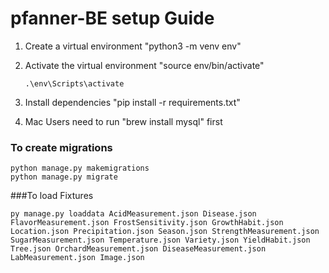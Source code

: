 # pfanner-BE setup Guide

1. Create a virtual environment 
   "python3 -m venv env"

2. Activate the virtual environment 
   "source env/bin/activate"
   ```
   .\env\Scripts\activate
   ```

4. Install dependencies 
   "pip install -r requirements.txt"

5. Mac Users need to run 
   "brew install mysql" first

### To create migrations
```
python manage.py makemigrations
python manage.py migrate
```
###To load Fixtures
```
py manage.py loaddata AcidMeasurement.json Disease.json FlavorMeasurement.json FrostSensitivity.json GrowthHabit.json Location.json Precipitation.json Season.json StrengthMeasurement.json SugarMeasurement.json Temperature.json Variety.json YieldHabit.json Tree.json OrchardMeasurement.json DiseaseMeasurement.json LabMeasurement.json Image.json
```
